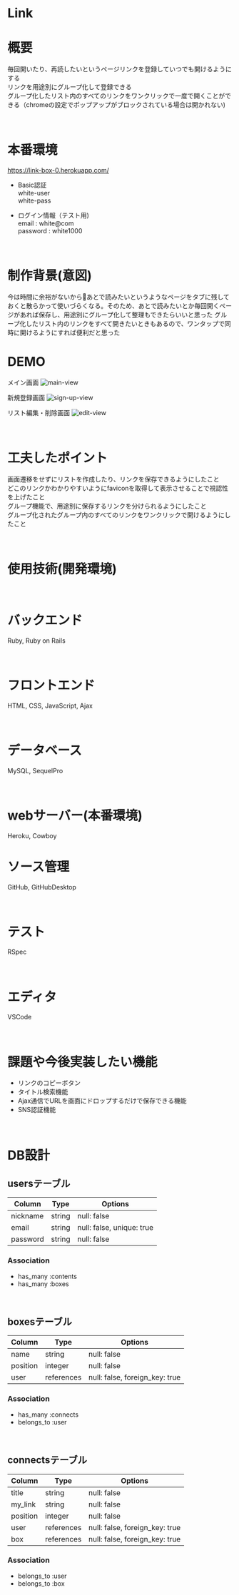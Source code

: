 # Link

# 概要
毎回開いたり、再読したいというページリンクを登録していつでも開けるようにする  
リンクを用途別にグループ化して登録できる  
グループ化したリスト内のすべてのリンクをワンクリックで一度で開くことができる（chromeの設定でポップアップがブロックされている場合は開かれない)  

<br>

# 本番環境
https://link-box-0.herokuapp.com/  
- Basic認証  
white-user  
white-pass  

- ログイン情報（テスト用)  
email : white@com  
password : white1000  

<br>

# 制作背景(意図)
今は時間に余裕がないからあとで読みたいというようなページをタブに残しておくと散らかって使いづらくなる。そのため、あとで読みたいとか毎回開くページがあれば保存し、用途別にグループ化して整理もできたらいいと思った
グループ化したリスト内のリンクをすべて開きたいときもあるので、ワンタップで同時に開けるようにすれば便利だと思った
<br>

# DEMO

メイン画面
![main-view](https://user-images.githubusercontent.com/61821997/96987225-adfb4700-155d-11eb-8621-655556fae48c.gif)

新規登録画面
![sign-up-view](https://user-images.githubusercontent.com/61821997/96987551-22ce8100-155e-11eb-89bb-77b40e961e80.gif)

リスト編集・削除画面
![edit-view](https://user-images.githubusercontent.com/61821997/96990908-af7b3e00-1562-11eb-86b4-c9750b49f134.gif)

<br>

# 工夫したポイント
画面遷移をせずにリストを作成したり、リンクを保存できるようにしたこと  
どこのリンクかわかりやすいようにfaviconを取得して表示させることで視認性を上げたこと  
グループ機能で、用途別に保存するリンクを分けられるようにしたこと  
グループ化されたグループ内のすべてのリンクをワンクリックで開けるようにしたこと  

<br>

# 使用技術(開発環境)
<br>

# バックエンド
Ruby, Ruby on Rails

<br>

# フロントエンド
HTML, CSS, JavaScript, Ajax

<br>

# データベース
MySQL, SequelPro

<br>

# webサーバー(本番環境)
Heroku, Cowboy

# ソース管理
GitHub, GitHubDesktop

<br>

# テスト
RSpec

<br>

# エディタ
VSCode

<br>

# 課題や今後実装したい機能
- リンクのコピーボタン
- タイトル検索機能
- Ajax通信でURLを画面にドロップするだけで保存できる機能
- SNS認証機能

<br>

# DB設計

## usersテーブル

| Column   | Type   | Options                  |
| -------- | ------ | ------------------------ |
| nickname | string | null: false              |
| email    | string | null: false, unique: true|
| password | string | null: false              |

### Association
- has_many :contents
- has_many :boxes

<br>

## boxesテーブル

| Column   | Type       | Options     |
| -------- | ---------- | ----------- |
| name     | string     | null: false |
| position | integer    | null: false |
| user     | references | null: false, foreign_key: true |

### Association
- has_many :connects
- belongs_to :user

<br>

## connectsテーブル

| Column   | Type        | Options                        |
| -------- | ----------- | ------------------------------ |
| title    | string      | null: false                    |
| my_link  | string      | null: false                    |
| position | integer     | null: false                    |
| user     | references  | null: false, foreign_key: true |
| box      | references  | null: false, foreign_key: true |

### Association
- belongs_to :user
- belongs_to :box